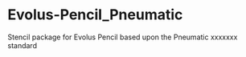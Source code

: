 # Evolus-Pencil_Pneumatic
Stencil package for Evolus Pencil based upon the Pneumatic xxxxxxx standard
